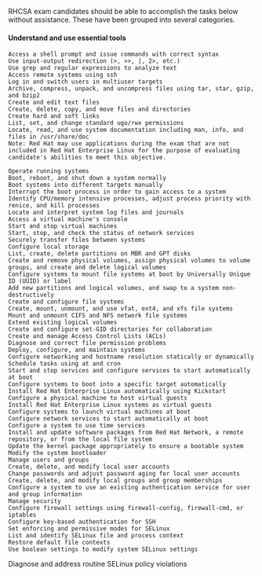 RHCSA exam candidates should be able to accomplish the tasks below without assistance. These have been grouped into several categories.

#### Understand and use essential tools
	Access a shell prompt and issue commands with correct syntax
	Use input-output redirection (>, >>, |, 2>, etc.)
	Use grep and regular expressions to analyze text
	Access remote systems using ssh
	Log in and switch users in multiuser targets
	Archive, compress, unpack, and uncompress files using tar, star, gzip, and bzip2
	Create and edit text files
	Create, delete, copy, and move files and directories
	Create hard and soft links
	List, set, and change standard ugo/rwx permissions
	Locate, read, and use system documentation including man, info, and files in /usr/share/doc
	Note: Red Hat may use applications during the exam that are not included in Red Hat Enterprise Linux for the purpose of evaluating candidate's abilities to meet this objective.

	Operate running systems
	Boot, reboot, and shut down a system normally
	Boot systems into different targets manually
	Interrupt the boot process in order to gain access to a system
	Identify CPU/memory intensive processes, adjust process priority with renice, and kill processes
	Locate and interpret system log files and journals
	Access a virtual machine's console
	Start and stop virtual machines
	Start, stop, and check the status of network services
	Securely transfer files between systems
	Configure local storage
	List, create, delete partitions on MBR and GPT disks
	Create and remove physical volumes, assign physical volumes to volume groups, and create and delete logical volumes
	Configure systems to mount file systems at boot by Universally Unique ID (UUID) or label
	Add new partitions and logical volumes, and swap to a system non-destructively
	Create and configure file systems
	Create, mount, unmount, and use vfat, ext4, and xfs file systems
	Mount and unmount CIFS and NFS network file systems
	Extend existing logical volumes
	Create and configure set-GID directories for collaboration
	Create and manage Access Control Lists (ACLs)
	Diagnose and correct file permission problems
	Deploy, configure, and maintain systems
	Configure networking and hostname resolution statically or dynamically
	Schedule tasks using at and cron
	Start and stop services and configure services to start automatically at boot
	Configure systems to boot into a specific target automatically
	Install Red Hat Enterprise Linux automatically using Kickstart
	Configure a physical machine to host virtual guests
	Install Red Hat Enterprise Linux systems as virtual guests
	Configure systems to launch virtual machines at boot
	Configure network services to start automatically at boot
	Configure a system to use time services
	Install and update software packages from Red Hat Network, a remote repository, or from the local file system
	Update the kernel package appropriately to ensure a bootable system
	Modify the system bootloader
	Manage users and groups
	Create, delete, and modify local user accounts
	Change passwords and adjust password aging for local user accounts
	Create, delete, and modify local groups and group memberships
	Configure a system to use an existing authentication service for user and group information
	Manage security
	Configure firewall settings using firewall-config, firewall-cmd, or iptables
	Configure key-based authentication for SSH
	Set enforcing and permissive modes for SELinux
	List and identify SELinux file and process context
	Restore default file contexts
	Use boolean settings to modify system SELinux settings
Diagnose and address routine SELinux policy violations

